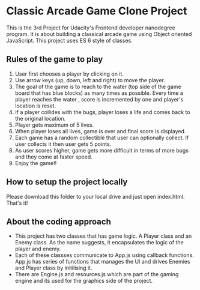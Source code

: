 # Classic Arcade Game Clone Project
This is the 3rd Project for Udacity's Frontend developer nanodegree program. It is about building a classical arcade game using Object oriented JavaScript.
This project uses ES 6 style of classes.

## Rules of the game to play

1. User first chooses a player by clicking on it.
2. Use arrow keys (up, down, left and right) to move the player.
3. The goal of the game is to reach to the water (top side of the game board that has blue blocks) as many times as possible. Every time a player reaches the water , score is incremented by one and player's location is reset.
4. If a player collides with the bugs, player loses a life and comes back to the original location.
5. Player gets maximum of 5 lives.
6. When player loses all lives, game is over and final score is displayed.
7. Each game has a random collectible that user can optionally collect. If user collects it then user gets 5 points.
8. As user scores higher, game gets more difficult in terms of more bugs and they come at faster speed.
9. Enjoy the game!!

## How to setup the project locally
Please download this folder to your local drive and just open index.html. That's it!

## About the coding approach
- This project has two classes that has game logic. A Player class and an Enemy class. As the name suggests, it encapsulates the logic of the player and enemy.
- Each of these classses communicate to App.js using callback functions. App.js has series of functions that manages the UI and drives Enemies and Player class by initilising it.
- There are Engine.js and resources.js which are part of the gaming engine and its used for the graphics side of the project.
